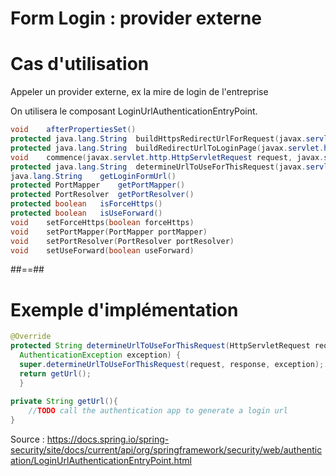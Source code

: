 # Form Login : provider externe

# Cas d'utilisation

Appeler un provider externe, ex la mire de login de l'entreprise

On utilisera le composant LoginUrlAuthenticationEntryPoint. 

```java
void	afterPropertiesSet()	 
protected java.lang.String	buildHttpsRedirectUrlForRequest​(javax.servlet.http.HttpServletRequest request)
protected java.lang.String	buildRedirectUrlToLoginPage​(javax.servlet.http.HttpServletRequest request, javax.servlet.http.HttpServletResponse response, AuthenticationException authException)	 
void	commence​(javax.servlet.http.HttpServletRequest request, javax.servlet.http.HttpServletResponse response, AuthenticationException authException)
protected java.lang.String	determineUrlToUseForThisRequest​(javax.servlet.http.HttpServletRequest request, javax.servlet.http.HttpServletResponse response, AuthenticationException exception)
java.lang.String	getLoginFormUrl()	 
protected PortMapper	getPortMapper()	 
protected PortResolver	getPortResolver()	 
protected boolean	isForceHttps()	 
protected boolean	isUseForward()	 
void	setForceHttps​(boolean forceHttps)
void	setPortMapper​(PortMapper portMapper)	 
void	setPortResolver​(PortResolver portResolver)	 
void	setUseForward​(boolean useForward)
```
##==##

# Exemple d'implémentation

```java
@Override
protected String determineUrlToUseForThisRequest(HttpServletRequest request, HttpServletResponse response,
  AuthenticationException exception) {
  super.determineUrlToUseForThisRequest(request, response, exception);
  return getUrl();
  }
  
private String getUrl(){
    //TODO call the authentication app to generate a login url    
}
```

Source : 
https://docs.spring.io/spring-security/site/docs/current/api/org/springframework/security/web/authentication/LoginUrlAuthenticationEntryPoint.html
